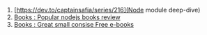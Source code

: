 1. [https://dev.to/captainsafia/series/216](Node module deep-dive)
2. [Books : Popular nodejs books review](https://ict.iitk.ac.in/node-js-books/)
3. [Books : Great small consise Free e-books](https://risingstack.com/resources)
